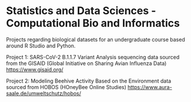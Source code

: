# Statistics and Data Sciences - Computational Bio and Informatics
Projects regarding biological datasets for an undergraduate course based around R Studio and Python.

Project 1: SARS-CoV-2 B.1.1.7 Variant Analysis
	sequencing data sourced from the GISAID (Global Initiative on Sharing Avian Influenza Data)
		https://www.gisaid.org/
 
Project 2: Modeling Beehive Activity Based on the Environment
	data sourced from HOBOS (HOneyBee Online Studies)
		https://www.aura-saale.de/umweltschutz/hobos/
